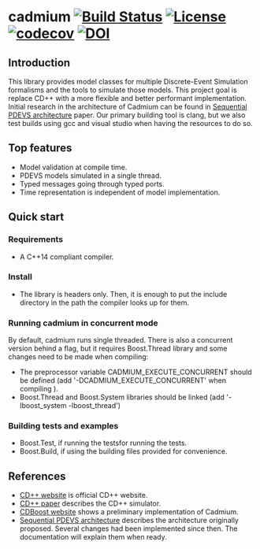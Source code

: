 # cadmium [![Build Status](https://travis-ci.org/SimulationEverywhere/cadmium.svg?branch=master)](https://travis-ci.org/SimulationEverywhere/cadmium) [![License](https://img.shields.io/badge/License-BSD%202--Clause-orange.svg)](https://opensource.org/licenses/BSD-2-Clause) [![codecov](https://codecov.io/gh/sdavtaker/cadmium/branch/master/graph/badge.svg)](https://codecov.io/gh/sdavtaker/cadmium) [![DOI](https://zenodo.org/badge/68416727.svg)](https://zenodo.org/badge/latestdoi/68416727)


## Introduction
This library provides model classes for multiple Discrete-Event Simulation formalisms and the tools to simulate those models.
This project goal is replace CD++ with a more flexible and better performant implementation. Initial research in the  architecture of Cadmium can be found in [Sequential PDEVS architecture](http://cell-devs.sce.carleton.ca/publications/2015/VNWD15/) paper. Our primary building tool is clang, but we also test builds using gcc and visual studio when having the resources to do so.

## Top features
* Model validation at compile time.
* PDEVS models simulated in a single thread.
* Typed messages going through typed ports.
* Time representation is independent of model implementation.

## Quick start
### Requirements
* A C++14 compliant compiler.

### Install
* The library is headers only. Then, it is enough to put the include directory in the path the compiler looks up for them.

### Running cadmium in concurrent mode
By default, cadmium runs single threaded. There is also a concurrent version behind a flag, but it requires Boost.Thread library and some changes need to be made when compiling:
* The preprocessor variable CADMIUM_EXECUTE_CONCURRENT should be defined (add '-DCADMIUM_EXECUTE_CONCURRENT' when compiling ).
* Boost.Thread and Boost.System libraries should be linked (add '-lboost_system -lboost_thread')

### Building tests and examples
* Boost.Test, if running the testsfor running the tests.
* Boost.Build, if using the building files provided for convenience.

## References
* [CD++ website](http://cell-devs.sce.carleton.ca/mediawiki/index.php/Main_Page) is official CD++ website.
* [CD++ paper](http://www.sce.carleton.ca/faculty/wainer/papers/spe482.pdf) describes the CD++ simulator.
* [CDBoost website](http://blincubator.com/bi_library/simulation/?gform_post_id=1390) shows a preliminary implementation of Cadmium.
* [Sequential PDEVS architecture](http://cell-devs.sce.carleton.ca/publications/2015/VNWD15/) describes the architecture originally proposed. Several changes had been implemented since then. The documentation will explain them when ready.
